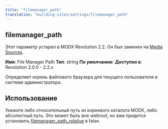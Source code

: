 ```yaml
---
title: "filemanager_path"
translation: "building-sites/settings/filemanager_path"
---
```


## filemanager\_path

Этот параметр устарел в MODX Revolution 2.2. Он был заменен на [Media Sources](building-sites/media-sources).

**Имя**: File Manager Path
**Тип**: string
**По умолчанию**:
**Доступно в**: Revolution 2.0.0 - 2.2.x

Определяет корень файлового браузера для текущего пользователя в системе администратора.

## Использование

Укажите либо относительный путь из корневого каталога MODX, либо абсолютный путь. Это может быть вне webroot, но вам придется установить [filemanager\_path\_relative](building-sites/settings/filemanager_path_relative "filemanager_path_relative") в false.
